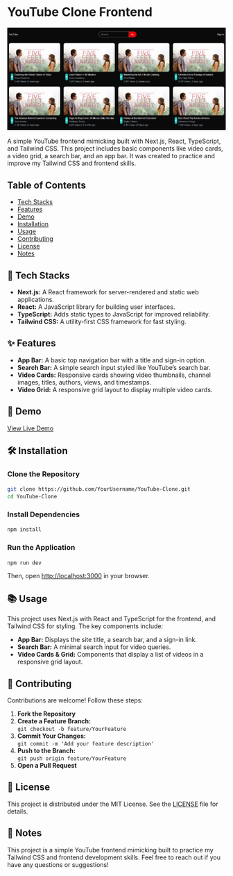 # YouTube Clone Frontend

![Preview Image](./preview.png)

A simple YouTube frontend mimicking built with Next.js, React, TypeScript, and Tailwind CSS. This project includes basic components like video cards, a video grid, a search bar, and an app bar. It was created to practice and improve my Tailwind CSS and frontend skills.

## Table of Contents

- [Tech Stacks](#tech-stacks)
- [Features](#features)
- [Demo](#demo)
- [Installation](#installation)
- [Usage](#usage)
- [Contributing](#contributing)
- [License](#license)
- [Notes](#notes)

## 🔧 Tech Stacks

- **Next.js:** A React framework for server-rendered and static web applications.
- **React:** A JavaScript library for building user interfaces.
- **TypeScript:** Adds static types to JavaScript for improved reliability.
- **Tailwind CSS:** A utility-first CSS framework for fast styling.

## ✨ Features

- **App Bar:** A basic top navigation bar with a title and sign-in option.
- **Search Bar:** A simple search input styled like YouTube’s search bar.
- **Video Cards:** Responsive cards showing video thumbnails, channel images, titles, authors, views, and timestamps.
- **Video Grid:** A responsive grid layout to display multiple video cards.

## 🚀 Demo

[View Live Demo](https://youtube-clone-frontend-liart.vercel.app/)


## 🛠️ Installation

### Clone the Repository

```bash
git clone https://github.com/YourUsername/YouTube-Clone.git
cd YouTube-Clone
```

### Install Dependencies

```bash
npm install
```

### Run the Application

```bash
npm run dev
```

Then, open [http://localhost:3000](http://localhost:3000) in your browser.

## 📚 Usage

This project uses Next.js with React and TypeScript for the frontend, and Tailwind CSS for styling. The key components include:
- **App Bar:** Displays the site title, a search bar, and a sign-in link.
- **Search Bar:** A minimal search input for video queries.
- **Video Cards & Grid:** Components that display a list of videos in a responsive grid layout.

## 🤝 Contributing

Contributions are welcome! Follow these steps:

1. **Fork the Repository**
2. **Create a Feature Branch:**  
   `git checkout -b feature/YourFeature`
3. **Commit Your Changes:**  
   `git commit -m 'Add your feature description'`
4. **Push to the Branch:**  
   `git push origin feature/YourFeature`
5. **Open a Pull Request**

## 📄 License

This project is distributed under the MIT License. See the [LICENSE](LICENSE) file for details.

## 📝 Notes

This project is a simple YouTube frontend mimicking built to practice my Tailwind CSS and frontend development skills. Feel free to reach out if you have any questions or suggestions!
```
